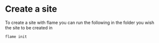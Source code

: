 # Create a site
To create a site with flame you can run the following in the folder you wish the site to be created in
```bash
flame init
```